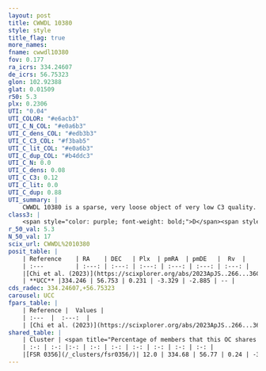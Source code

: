 ```yaml
---
layout: post
title: CWWDL 10380
style: style
title_flag: true
more_names: 
fname: cwwdl10380
fov: 0.177
ra_icrs: 334.24607
de_icrs: 56.75323
glon: 102.92388
glat: 0.01509
r50: 5.3
plx: 0.2306
UTI: "0.04"
UTI_COLOR: "#e6acb3"
UTI_C_N_COL: "#e0a6b3"
UTI_C_dens_COL: "#edb3b3"
UTI_C_C3_COL: "#f3bab5"
UTI_C_lit_COL: "#e0a6b3"
UTI_C_dup_COL: "#b4ddc3"
UTI_C_N: 0.0
UTI_C_dens: 0.08
UTI_C_C3: 0.12
UTI_C_lit: 0.0
UTI_C_dup: 0.88
UTI_summary: |
    CWWDL 10380 is a sparse, very loose object of very low C3 quality. It was recently reported in the literature.<br><br>This is very likely a unique object, which shares a small percentage of members with at least one previously reported entry.<br><br><span style="color: #99180f; font-weight: bold;">Warning: </span>contains less than 25 stars with <i>P>0.5</i> estimated.
class3: |
    <span style="color: purple; font-weight: bold;">D</span><span style="color: red; font-weight: bold;">C</span>
r_50_val: 5.3
N_50_val: 17
scix_url: CWWDL%2010380
posit_table: |
    | Reference    | RA    | DEC   | Plx  | pmRA  | pmDE   |  Rv  |
    | :---         | :---: | :---: | :---: | :---: | :---: | :---: |
    |[Chi et al. (2023)](https://scixplorer.org/abs/2023ApJS..266...36C) | 334.224 | 56.753 | 0.237 | -3.388 | -2.831 | -77.715 |
    | **UCC** |334.246 | 56.753 | 0.231 | -3.329 | -2.885 | -- | 
cds_radec: 334.24607,+56.75323
carousel: UCC
fpars_table: |
    | Reference |  Values |
    | :---  |  :---:  |
    | [Chi et al. (2023)](https://scixplorer.org/abs/2023ApJS..266...36C) | `logAge=8.3, Z=-0.58` |
shared_table: |
    | Cluster | <span title="Percentage of members that this OC shares with the ones listed">%</span>   | RA   | DEC   | Plx   | pmRA  | pmDE  | Rv | UTI |
    | :-: | :-: |:-: | :-: | :-: | :-: | :-: | :-: | :-: |
    |[FSR 0356](/_clusters/fsr0356/)| 12.0 | 334.68 | 56.77 | 0.24 | -3.18 | -2.76 | -- |0.13 |
---
```


